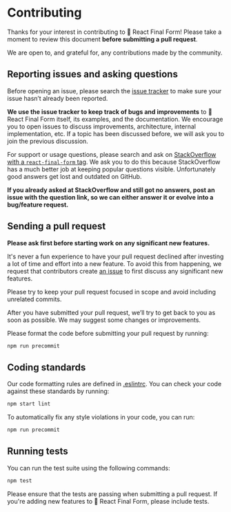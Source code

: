 # Contributing

Thanks for your interest in contributing to 🏁 React Final Form! Please take a
moment to review this document **before submitting a pull request**.

We are open to, and grateful for, any contributions made by the community.

## Reporting issues and asking questions

Before opening an issue, please search
the [issue tracker](https://github.com/final-form/react-final-form/issues) to
make sure your issue hasn’t already been reported.

**We use the issue tracker to keep track of bugs and improvements** to 🏁 React
Final Form itself, its examples, and the documentation. We encourage you to open
issues to discuss improvements, architecture, internal implementation, etc. If a
topic has been discussed before, we will ask you to join the previous
discussion.

For support or usage questions, please search and ask on
[StackOverflow with a `react-final-form` tag](https://stackoverflow.com/questions/tagged/react-final-form).
We ask you to do this because StackOverflow has a much better job at keeping
popular questions visible. Unfortunately good answers get lost and outdated on
GitHub.

**If you already asked at StackOverflow and still got no answers, post an issue
with the question link, so we can either answer it or evolve into a bug/feature
request.**

## Sending a pull request

**Please ask first before starting work on any significant new features.**

It's never a fun experience to have your pull request declined after investing a
lot of time and effort into a new feature. To avoid this from happening, we
request that contributors create
[an issue](https://github.com/final-form/react-final-form/issues) to first
discuss any significant new features.

Please try to keep your pull request focused in scope and avoid including
unrelated commits.

After you have submitted your pull request, we’ll try to get back to you as soon
as possible. We may suggest some changes or improvements.

Please format the code before submitting your pull request by running:

```sh
npm run precommit
```

## Coding standards

Our code formatting rules are defined in
[.eslintrc](https://github.com/final-form/react-final-form/blob/main/.eslintrc).
You can check your code against these standards by running:

```sh
npm start lint
```

To automatically fix any style violations in your code, you can run:

```sh
npm run precommit
```

## Running tests

You can run the test suite using the following commands:

```sh
npm test
```

Please ensure that the tests are passing when submitting a pull request. If
you're adding new features to 🏁 React Final Form, please include tests.

